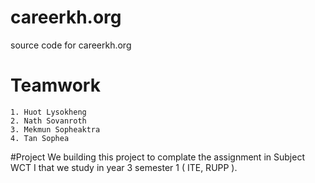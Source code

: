 # careerkh.org
source code for careerkh.org

# Teamwork
	1. Huot Lysokheng
	2. Nath Sovanroth
	3. Mekmun Sopheaktra
	4. Tan Sophea 

#Project
We building this project to complate the assignment in Subject WCT I that we study in year 3 semester 1 ( ITE, RUPP ).
